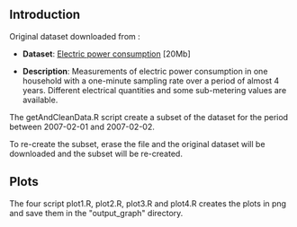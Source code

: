 ## Introduction

Original dataset downloaded from : 

* <b>Dataset</b>: <a href="https://d396qusza40orc.cloudfront.net/exdata%2Fdata%2Fhousehold_power_consumption.zip">Electric power consumption</a> [20Mb]

* <b>Description</b>: Measurements of electric power consumption in
one household with a one-minute sampling rate over a period of almost
4 years. Different electrical quantities and some sub-metering values
are available.

The getAndCleanData.R script create a subset of the dataset for the period between 2007-02-01 and 2007-02-02.

To re-create the subset, erase the file and the original dataset will be downloaded and the subset will be re-created.

## Plots

The four script plot1.R, plot2.R, plot3.R and plot4.R creates the plots in png and save them in the "output_graph" directory.

